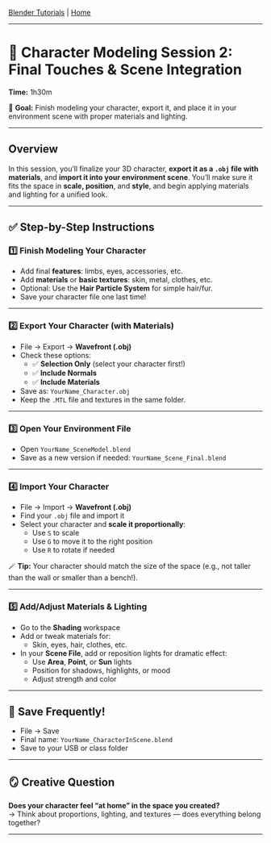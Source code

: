 [Blender Tutorials](README.md) | [Home](../../README.md)

-------------------------------------------------------------------------------

# 👾 Character Modeling Session 2: Final Touches & Scene Integration
**Time:** 1h30m
  
🎯 **Goal:** Finish modeling your character, export it, and place it in your environment scene with proper materials and lighting.

---

## Overview

In this session, you’ll finalize your 3D character, **export it as a `.obj` file with materials**, and **import it into your environment scene**. You’ll make sure it fits the space in **scale, position**, and **style**, and begin applying materials and lighting for a unified look.

---

## ✅ Step-by-Step Instructions

### 1️⃣ Finish Modeling Your Character

- Add final **features**: limbs, eyes, accessories, etc.  
- Add **materials** or **basic textures**: skin, metal, clothes, etc.  
- Optional: Use the **Hair Particle System** for simple hair/fur.  
- Save your character file one last time!

---

### 2️⃣ Export Your Character (with Materials)

- File → Export → **Wavefront (.obj)**  
- Check these options:
  - ✅ **Selection Only** (select your character first!)  
  - ✅ **Include Normals**  
  - ✅ **Include Materials**  
- Save as: `YourName_Character.obj`  
- Keep the `.MTL` file and textures in the same folder.

---

### 3️⃣ Open Your Environment File

- Open `YourName_SceneModel.blend`  
- Save as a new version if needed: `YourName_Scene_Final.blend`

---

### 4️⃣ Import Your Character

- File → Import → **Wavefront (.obj)**  
- Find your `.obj` file and import it  
- Select your character and **scale it proportionally**:
  - Use `S` to scale  
  - Use `G` to move it to the right position  
  - Use `R` to rotate if needed

🪄 **Tip:** Your character should match the size of the space (e.g., not taller than the wall or smaller than a bench!).

---

### 5️⃣ Add/Adjust Materials & Lighting

- Go to the **Shading** workspace  
- Add or tweak materials for:
  - Skin, eyes, hair, clothes, etc.  
- In your **Scene File**, add or reposition lights for dramatic effect:
  - Use **Area**, **Point**, or **Sun** lights  
  - Position for shadows, highlights, or mood
  - Adjust strength and color

---

## 💾 Save Frequently!

- File → Save  
- Final name: `YourName_CharacterInScene.blend`  
- Save to your USB or class folder

---

## 🪞 Creative Question

**Does your character feel “at home” in the space you created?**  
→ Think about proportions, lighting, and textures — does everything belong together?


---
